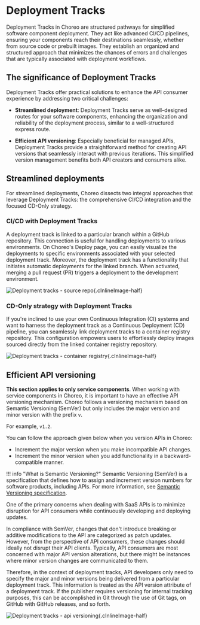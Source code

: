 # Deployment Tracks

Deployment Tracks in Choreo are structured pathways for simplified software component deployment. They act like advanced CI/CD pipelines, ensuring your components reach their destinations seamlessly, whether from source code or prebuilt images. They establish an organized and structured approach that minimizes the chances of errors and challenges that are typically associated with deployment workflows.

## The significance of Deployment Tracks

Deployment Tracks offer practical solutions to enhance the API consumer experience by addressing two critical challenges:

- **Streamlined deployment**: Deployment Tracks serve as well-designed routes for your software components, enhancing the organization and reliability of the deployment process, similar to a well-structured express route.

- **Efficient API versioning**: Especially beneficial for managed APIs, Deployment Tracks provide a straightforward method for creating API versions that seamlessly interact with previous iterations. This simplified version management benefits both API creators and consumers alike.

## Streamlined deployments

For streamlined deployments, Choreo dissects two integral approaches that leverage Deployment Tracks: the comprehensive CI/CD integration and the focused CD-Only strategy.

### CI/CD with Deployment Tracks

A deployment track is linked to a particular branch within a GitHub repository. This connection is useful for handling deployments to various environments. On Choreo's Deploy page, you can easily visualize the deployments to specific environments associated with your selected deployment track. Moreover, the deployment track has a functionality that initiates automatic deployments for the linked branch. When activated, merging a pull request (PR) triggers a deployment to the development environment.

![Deployment tracks - source repo](../assets/img/choreo-concepts/deployment-tracks-source-repo.png){.cInlineImage-half}

### CD-Only strategy with Deployment Tracks

If you're inclined to use your own Continuous Integration (CI) systems and want to harness the deployment track as a Continuous Deployment (CD) pipeline, you can seamlessly link deployment tracks to a container registry repository. This configuration empowers users to effortlessly deploy images sourced directly from the linked container registry repository.

![Deployment tracks - container registry](../assets/img/choreo-concepts/deployment-tracks-container-registry.png){.cInlineImage-half}


## Efficient API versioning

**This section applies to only service components**. When working with service components in Choreo, it is important to have an effective API versioning mechanism. Choreo follows a versioning mechanism based on Semantic Versioning (SemVer) but only includes the major version and minor version with the prefix `v`. 

For example, `v1.2`. 

You can follow the approach given below when you version APIs in Choreo:

  - Increment the major version when you make incompatible API changes.
  - Increment the minor version when you add functionality in a backward-compatible manner.

!!! info "What is Semantic Versioning?"
    Semantic Versioning (SemVer) is a specification that defines how to assign and increment version numbers for software products, including APIs. For more information, see [Semantic Versioning specification](https://semver.org/#semantic-versioning-specification-semver).

One of the primary concerns when dealing with SaaS APIs is to minimize disruption for API consumers while continuously developing and deploying updates.

In compliance with SemVer, changes that don't introduce breaking or additive modifications to the API are categorized as patch updates. However, from the perspective of API consumers, these changes should ideally not disrupt their API clients. Typically, API consumers are most concerned with major API version alterations, but there might be instances where minor version changes are communicated to them.

Therefore, in the context of deployment tracks, API developers only need to specify the major and minor versions being delivered from a particular deployment track. This information is treated as the API version attribute of a deployment track. If the publisher requires versioning for internal tracking purposes, this can be accomplished in Git through the use of Git tags, on GitHub with GitHub releases, and so forth.

![Deployment tracks - api versioning](../assets/img/choreo-concepts/deployment-tracks-api-versioning.md.png){.cInlineImage-half}
